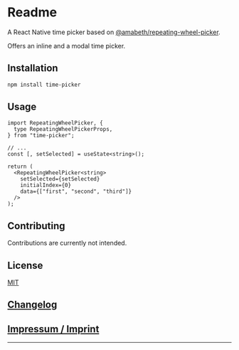 # Readme

A React Native time picker based
on [@amabeth/repeating-wheel-picker](https://amabeth.github.io/repeating-wheel-picker/).

Offers an inline and a modal time picker.

## Installation

```sh
npm install time-picker
```

## Usage

```tsx
import RepeatingWheelPicker, {
  type RepeatingWheelPickerProps,
} from "time-picker";

// ...
const [, setSelected] = useState<string>();

return (
  <RepeatingWheelPicker<string>
    setSelected={setSelected}
    initialIndex={0}
    data={["first", "second", "third"]}
  />
);
```

## Contributing

Contributions are currently not intended.

## License

[MIT](LICENSE)

## [Changelog](CHANGELOG.md)

## [Impressum / Imprint](https://amabeth.github.io/#imprint)

---
